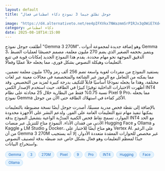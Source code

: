 ```yaml
---
layout: default
title: "جوجل تطلق جيما 3 نموذج ذكاء اصطناعي فعال
"
image: "https://d4.alternativeto.net/ee4pIFXVkx7NWazmmSrPIRJx3qOWiE7Xd4CZXogYwzg/rs:fill:1520:760:0/g:ce:0:0/YWJzOi8vZGlzdC9jb250ZW50LzE3NTU1MTk1NjY0MDgucG5n.png"
category: ذكاء اصطناعي
date: 2025-08-18T14:15:00
---
```


أطلقت جوجل نموذج "Gemma 3 270M"، وهو إضافة جديدة لمجموعة أدوات Gemma 3، ويتميز بحجمه الصغير الذي يضم 270 مليون معلمة، مصمم خصيصًا لعمليات الضبط الدقيق الموجهة نحو مهام محددة. يقدم هذا النموذج الجديد إمكانات قوية في تتبع التعليمات وهيكلة النصوص بشكل فوري، مما يجعله حلاً عمليًا وفعالًا.

يستفيد النموذج من مفردات لغوية واسعة تضم 256 ألف رمز و170 مليون معلمة تضمين، مما يمكنه من التعامل مع الرموز غير الشائعة والمتخصصة في مجالات معينة عبر لغات مختلفة، وهذا ما يجعله نموذجًا أساسيًا قابلاً للتكيف بدرجة كبيرة لمزيد من التخصيص. وقد أظهرت الاختبارات الداخلية توفيرًا كبيرًا في الطاقة، حيث استخدم الإصدار الكمي INT4 نسبة 0.75% فقط من البطارية خلال 25 محادثة على نظام Pixel 9 Pro، مما يجعله نموذج Gemma الأكثر كفاءة في استهلاك الطاقة حتى الآن من جوجل.

بالإضافة إلى نقطة فحص مدربة مسبقًا، أصدرت جوجل أيضًا نسخة مضبوطة بالتعليمات يمكنها تنفيذ مهام تتبع التعليمات العامة على الفور. ولدعم النشر على الأجهزة محدودة الموارد، تسمح نقاط فحص الكمية المدرَّبة الواعية بتشغيل النموذج بدقة INT4 مع الحد الأدنى من فقدان الأداء. النموذج متاح للتنزيل عبر منصات Hugging Face و Ollama و Kaggle و LM Studio و Docker، وهو متاح أيضًا للاختبار على Vertex AI. على الرغم من أن Gemma 3 270M غير مخصص للحوارات المعقدة متعددة الأدوار، إلا أنه يستجيب جيدًا لمعظم التعليمات وهو فعال بشكل خاص عند ضبطه بدقة لتصنيف النصوص واستخراج البيانات.

<div style="margin-top:2px; margin-bottom:2px;"><a href="https://bidjadraft.github.io/?query=Gemma" style="background:#e3f2fd; color:#1565c0; font-size:80%; border-radius:12px; padding:3px 10px; margin:2px 4px 2px 0; display:inline-block; border:1px solid #bbdefb; text-decoration:none;">Gemma</a> <a href="https://bidjadraft.github.io/?query=3" style="background:#e3f2fd; color:#1565c0; font-size:80%; border-radius:12px; padding:3px 10px; margin:2px 4px 2px 0; display:inline-block; border:1px solid #bbdefb; text-decoration:none;">3</a> <a href="https://bidjadraft.github.io/?query=270M" style="background:#e3f2fd; color:#1565c0; font-size:80%; border-radius:12px; padding:3px 10px; margin:2px 4px 2px 0; display:inline-block; border:1px solid #bbdefb; text-decoration:none;">270M</a> <a href="https://bidjadraft.github.io/?query=Pixel" style="background:#e3f2fd; color:#1565c0; font-size:80%; border-radius:12px; padding:3px 10px; margin:2px 4px 2px 0; display:inline-block; border:1px solid #bbdefb; text-decoration:none;">Pixel</a> <a href="https://bidjadraft.github.io/?query=9" style="background:#e3f2fd; color:#1565c0; font-size:80%; border-radius:12px; padding:3px 10px; margin:2px 4px 2px 0; display:inline-block; border:1px solid #bbdefb; text-decoration:none;">9</a> <a href="https://bidjadraft.github.io/?query=Pro" style="background:#e3f2fd; color:#1565c0; font-size:80%; border-radius:12px; padding:3px 10px; margin:2px 4px 2px 0; display:inline-block; border:1px solid #bbdefb; text-decoration:none;">Pro</a> <a href="https://bidjadraft.github.io/?query=INT4" style="background:#e3f2fd; color:#1565c0; font-size:80%; border-radius:12px; padding:3px 10px; margin:2px 4px 2px 0; display:inline-block; border:1px solid #bbdefb; text-decoration:none;">INT4</a> <a href="https://bidjadraft.github.io/?query=Hugging" style="background:#e3f2fd; color:#1565c0; font-size:80%; border-radius:12px; padding:3px 10px; margin:2px 4px 2px 0; display:inline-block; border:1px solid #bbdefb; text-decoration:none;">Hugging</a> <a href="https://bidjadraft.github.io/?query=Face" style="background:#e3f2fd; color:#1565c0; font-size:80%; border-radius:12px; padding:3px 10px; margin:2px 4px 2px 0; display:inline-block; border:1px solid #bbdefb; text-decoration:none;">Face</a> <a href="https://bidjadraft.github.io/?query=Ollama" style="background:#e3f2fd; color:#1565c0; font-size:80%; border-radius:12px; padding:3px 10px; margin:2px 4px 2px 0; display:inline-block; border:1px solid #bbdefb; text-decoration:none;">Ollama</a></div><br><br>
